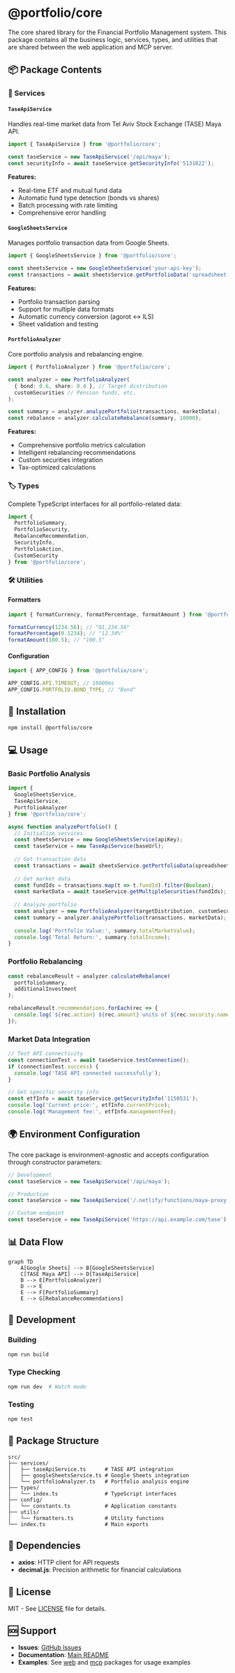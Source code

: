 # @portfolio/core

The core shared library for the Financial Portfolio Management system. This package contains all the business logic, services, types, and utilities that are shared between the web application and MCP server.

## 📦 Package Contents

### 🔧 Services

#### `TaseApiService`
Handles real-time market data from Tel Aviv Stock Exchange (TASE) Maya API.

```typescript
import { TaseApiService } from '@portfolio/core';

const taseService = new TaseApiService('/api/maya');
const securityInfo = await taseService.getSecurityInfo('5131022');
```

**Features:**
- Real-time ETF and mutual fund data
- Automatic fund type detection (bonds vs shares)
- Batch processing with rate limiting
- Comprehensive error handling

#### `GoogleSheetsService`
Manages portfolio transaction data from Google Sheets.

```typescript
import { GoogleSheetsService } from '@portfolio/core';

const sheetsService = new GoogleSheetsService('your-api-key');
const transactions = await sheetsService.getPortfolioData('spreadsheet-id');
```

**Features:**
- Portfolio transaction parsing
- Support for multiple data formats
- Automatic currency conversion (agorot ↔ ILS)
- Sheet validation and testing

#### `PortfolioAnalyzer`
Core portfolio analysis and rebalancing engine.

```typescript
import { PortfolioAnalyzer } from '@portfolio/core';

const analyzer = new PortfolioAnalyzer(
  { bond: 0.6, share: 0.4 }, // Target distribution
  customSecurities // Pension funds, etc.
);

const summary = analyzer.analyzePortfolio(transactions, marketData);
const rebalance = analyzer.calculateRebalance(summary, 10000);
```

**Features:**
- Comprehensive portfolio metrics calculation
- Intelligent rebalancing recommendations
- Custom securities integration
- Tax-optimized calculations

### 🏷️ Types

Complete TypeScript interfaces for all portfolio-related data:

```typescript
import { 
  PortfolioSummary, 
  PortfolioSecurity, 
  RebalanceRecommendation,
  SecurityInfo,
  PortfolioAction,
  CustomSecurity 
} from '@portfolio/core';
```

### 🛠️ Utilities

#### Formatters
```typescript
import { formatCurrency, formatPercentage, formatAmount } from '@portfolio/core';

formatCurrency(1234.56); // "₪1,234.56"
formatPercentage(0.1234); // "12.34%"
formatAmount(100.5); // "100.5"
```

#### Configuration
```typescript
import { APP_CONFIG } from '@portfolio/core';

APP_CONFIG.API.TIMEOUT; // 10000ms
APP_CONFIG.PORTFOLIO.BOND_TYPE; // "Bond"
```

## 🚀 Installation

```bash
npm install @portfolio/core
```

## 💻 Usage

### Basic Portfolio Analysis

```typescript
import { 
  GoogleSheetsService, 
  TaseApiService, 
  PortfolioAnalyzer 
} from '@portfolio/core';

async function analyzePortfolio() {
  // Initialize services
  const sheetsService = new GoogleSheetsService(apiKey);
  const taseService = new TaseApiService(baseUrl);
  
  // Get transaction data
  const transactions = await sheetsService.getPortfolioData(spreadsheetId);
  
  // Get market data
  const fundIds = transactions.map(t => t.fundId).filter(Boolean);
  const marketData = await taseService.getMultipleSecurities(fundIds);
  
  // Analyze portfolio
  const analyzer = new PortfolioAnalyzer(targetDistribution, customSecurities);
  const summary = analyzer.analyzePortfolio(transactions, marketData);
  
  console.log('Portfolio Value:', summary.totalMarketValue);
  console.log('Total Return:', summary.totalIncome);
}
```

### Portfolio Rebalancing

```typescript
const rebalanceResult = analyzer.calculateRebalance(
  portfolioSummary, 
  additionalInvestment
);

rebalanceResult.recommendations.forEach(rec => {
  console.log(`${rec.action} ${rec.amount} units of ${rec.security.name}`);
});
```

### Market Data Integration

```typescript
// Test API connectivity
const connectionTest = await taseService.testConnection();
if (connectionTest.success) {
  console.log('TASE API connected successfully');
}

// Get specific security info
const etfInfo = await taseService.getSecurityInfo('1150531');
console.log('Current price:', etfInfo.currentPrice);
console.log('Management fee:', etfInfo.managementFee);
```

## 🌍 Environment Configuration

The core package is environment-agnostic and accepts configuration through constructor parameters:

```typescript
// Development
const taseService = new TaseApiService('/api/maya');

// Production
const taseService = new TaseApiService('/.netlify/functions/maya-proxy');

// Custom endpoint
const taseService = new TaseApiService('https://api.example.com/tase');
```

## 📊 Data Flow

```mermaid
graph TD
    A[Google Sheets] --> B[GoogleSheetsService]
    C[TASE Maya API] --> D[TaseApiService]
    B --> E[PortfolioAnalyzer]
    D --> E
    E --> F[PortfolioSummary]
    E --> G[RebalanceRecommendations]
```

## 🔧 Development

### Building

```bash
npm run build
```

### Type Checking

```bash
npm run dev  # Watch mode
```

### Testing

```bash
npm test
```

## 📁 Package Structure

```
src/
├── services/
│   ├── taseApiService.ts      # TASE API integration
│   ├── googleSheetsService.ts # Google Sheets integration
│   └── portfolioAnalyzer.ts   # Portfolio analysis engine
├── types/
│   └── index.ts               # TypeScript interfaces
├── config/
│   └── constants.ts           # Application constants
├── utils/
│   └── formatters.ts          # Utility functions
└── index.ts                   # Main exports
```

## 🔗 Dependencies

- **axios**: HTTP client for API requests
- **decimal.js**: Precision arithmetic for financial calculations

## 📄 License

MIT - See [LICENSE](../../LICENSE) file for details.

## 🆘 Support

- **Issues**: [GitHub Issues](https://github.com/shlatchz/financial-portfolio/issues)
- **Documentation**: [Main README](../../README.md)
- **Examples**: See [web](../web) and [mcp](../mcp) packages for usage examples 